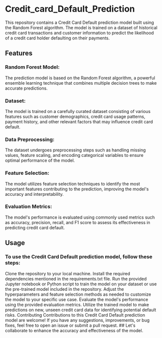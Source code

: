 # Credit_card_Default_Prediction
This repository contains a Credit Card Default prediction model built using the Random Forest algorithm. The model is trained on a dataset of historical credit card transactions and customer information to predict the likelihood of a credit card holder defaulting on their payments.

## Features
### Random Forest Model: 
The prediction model is based on the Random Forest algorithm, a powerful ensemble learning technique that combines multiple decision trees to make accurate predictions.

### Dataset:
The model is trained on a carefully curated dataset consisting of various features such as customer demographics, credit card usage patterns, payment history, and other relevant factors that may influence credit card default.

### Data Preprocessing: 
The dataset undergoes preprocessing steps such as handling missing values, feature scaling, and encoding categorical variables to ensure optimal performance of the model.

### Feature Selection: 
The model utilizes feature selection techniques to identify the most important features contributing to the prediction, improving the model's accuracy and interpretability.

### Evaluation Metrics: 
The model's performance is evaluated using commonly used metrics such as accuracy, precision, recall, and F1 score to assess its effectiveness in predicting credit card default.

## Usage
### To use the Credit Card Default prediction model, follow these steps:

Clone the repository to your local machine.
Install the required dependencies mentioned in the requirements.txt file.
Run the provided Jupyter notebook or Python script to train the model on your dataset or use the pre-trained model included in the repository.
Adjust the hyperparameters and feature selection methods as needed to customize the model to your specific use case.
Evaluate the model's performance using the provided evaluation metrics.
Utilize the trained model to make predictions on new, unseen credit card data for identifying potential default risks.
Contributing
Contributions to this Credit Card Default prediction model are welcome! If you have any suggestions, improvements, or bug fixes, feel free to open an issue or submit a pull request. ## Let's collaborate to enhance the accuracy and effectiveness of the model.
